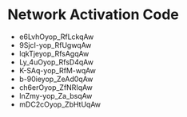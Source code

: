 # Network Activation Code
* e6LvhOyop_RfLckqAw
* 9SjcI-yop_RfUgwqAw
* lqkTjeyop_RfsAgqAw
* Ly_4uOyop_RfsD4qAw
* K-SAq-yop_RfM-wqAw
* b-90ieyop_ZeAd0qAw
* ch6erOyop_ZfNRIqAw
* lnZmy-yop_Za_bsqAw
* mDC2cOyop_ZbHtUqAw